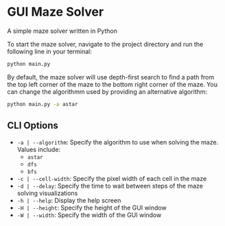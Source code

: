 # GUI Maze Solver

A simple maze solver written in Python

To start the maze solver, navigate to the project directory and run the following line in your terminal:

```sh
python main.py
```

By default, the maze solver will use depth-first search to find a path from the top left corner of the maze to the bottom right corner of the maze. You can change the algorithmm used by providing an alternative algorithm:

```sh
python main.py -a astar
```

## CLI Options

- `-a | --algorithm`: Specify the algorithm to use when solving the maze. Values include:
  - `astar`
  - `dfs`
  - `bfs`
- `-c | --cell-width`: Specify the pixel width of each cell in the maze
- `-d | --delay`: Specify the time to wait between steps of the maze solving visualizations
- `-h | --help`: Display the help screen
- `-H | --height`: Specify the height of the GUI window
- `-W | --width`: Specify the width of the GUI window